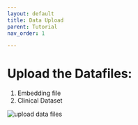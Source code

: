 ```yaml
---
layout: default
title: Data Upload
parent: Tutorial
nav_order: 1

---
```

# Upload the Datafiles: 

1. Embedding file 
2. Clinical Dataset

![upload data files](https://aimed-uab.github.io/SEAS/docs/tutorial/img/upload.png)